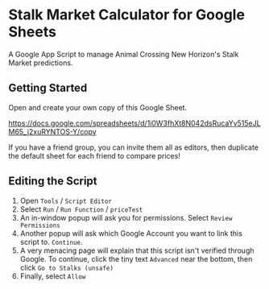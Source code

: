 # Stalk Market Calculator for Google Sheets

A Google App Script to manage Animal Crossing New Horizon's Stalk Market predictions.

## Getting Started

Open and create your own copy of this Google Sheet.

https://docs.google.com/spreadsheets/d/1i0W3fhXt8N042dsRucaYv515eJLM65_j2xuRYNTOS-Y/copy

If you have a friend group, you can invite them all as editors, then duplicate the default sheet for each friend to compare prices!

## Editing the Script

1. Open `Tools` / `Script Editor`
2. Select `Run` / `Run Function` / `priceTest`
3. An in-window popup will ask you for permissions. Select `Review Permissions`
4. Another popup will ask which Google Account you want to link this script to. `Continue`.
5. A very menacing page will explain that this script isn't verified through Google. To continue, click the tiny text `Advanced` near the bottom, then click `Go to Stalks (unsafe)`
6. Finally, select `Allow`
